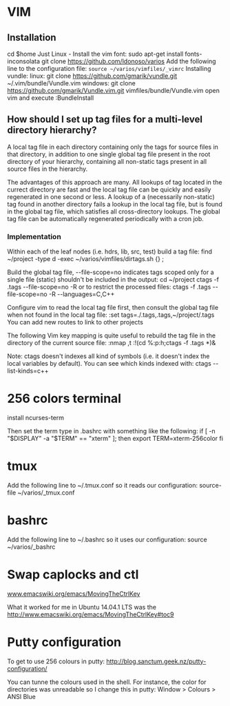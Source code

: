# VIM

## Installation
cd $home
Just Linux - Install the vim font: sudo apt-get install fonts-inconsolata
    git clone https://github.com/ldonoso/varios
Add the following line to the configuration file: `source ~/varios/vimfiles/_vimrc`
Installing vundle:
     linux: git clone https://github.com/gmarik/vundle.git ~/.vim/bundle/Vundle.vim
     windows: git clone https://github.com/gmarik/Vundle.vim.git vimfiles/bundle/Vundle.vim
open vim and execute :BundleInstall

## How should I set up tag files for a multi-level directory hierarchy?
A local tag file in each directory containing only the tags for source files in that directory, in addition to one single global tag file present in the root directory of your hierarchy, containing all non-static tags present in all source files in the hierarchy.

The advantages of this approach are many. All lookups of tag located in the currect directory are fast and the local tag file can be quickly and easily regenerated in one second or less. A lookup of a (necessarily non-static) tag found in another directory fails a lookup in the local tag file, but is found in the global tag file, which satisfies all cross-directory lookups. The global tag file can be automatically regenerated periodically with a cron job.

### Implementation
Within each of the leaf nodes (i.e. hdrs, lib, src, test) build a tag file:
    find ~/project -type d -exec ~/varios/vimfiles/dirtags.sh {} \;

Build the global tag file, --file-scope=no indicates tags scoped only for a single file (static) shouldn't be included in the output: 
    cd ~/project
    ctags -f .tags --file-scope=no -R
or to restrict the processed files:
    ctags -f .tags --file-scope=no -R --languages=C,C++

Configure vim to read the local tag file first, then consult the global tag file when not found in the local tag file:
    :set tags=./.tags,.tags,~/project/.tags 
You can add new routes to link to other projects

The following Vim key mapping is quite useful to rebuild the tag file in the directory of the current source file:
    :nmap ,t :!(cd %:p:h;ctags -f .tags *)&

Note: ctags doesn't indexes all kind of symbols (i.e. it doesn't index the local variables by default). You can see which kinds indexed with:
    ctags --list-kinds=c++

# 256 colors terminal
install ncurses-term

Then set the term type in .bashrc with something like the following:
if [ -n "$DISPLAY" -a "$TERM" == "xterm" ]; then
    export TERM=xterm-256color
fi

# tmux
Add the following line to ~/.tmux.conf so it reads our configuration: 
source-file ~/varios/_tmux.conf

# bashrc
Add the following line to ~/.bashrc so it uses our configuration:
source ~/varios/_bashrc

# Swap caplocks and ctl
www.emacswiki.org/emacs/MovingTheCtrlKey

What it worked for me in Ubuntu 14.04.1 LTS was the http://www.emacswiki.org/emacs/MovingTheCtrlKey#toc9 

# Putty configuration
To get to use 256 colours in putty:
http://blog.sanctum.geek.nz/putty-configuration/

You can tunne the colours used in the shell. For instance, the color for directories was unreadable so I change this in putty:
Window > Colours > ANSI Blue
